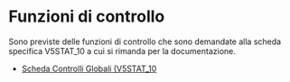 # Funzioni di controllo
Sono previste delle funzioni di controllo che sono demandate alla scheda specifica V5STAT_10 a cui si rimanda per la documentazione.

- [Scheda Controlli Globali (V5STAT_10](Sorgenti/DOC_OPE/MB/SCP_SCH/V5STAT_10)
